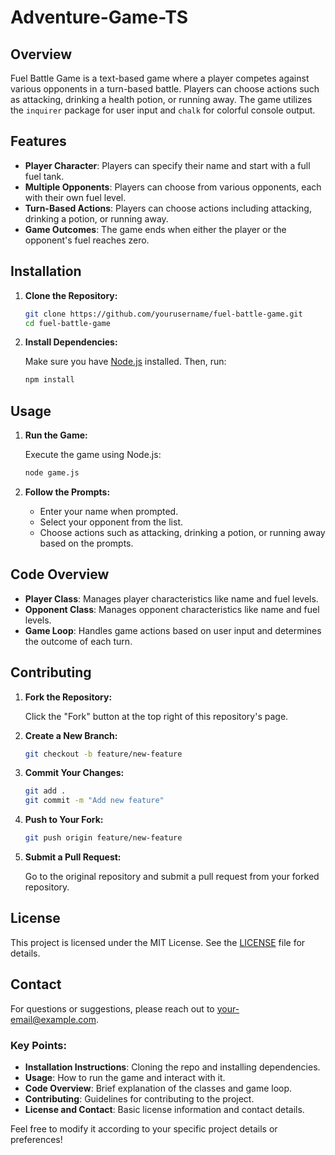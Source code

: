 # Adventure-Game-TS

## Overview

Fuel Battle Game is a text-based game where a player competes against various opponents in a turn-based battle. Players can choose actions such as attacking, drinking a health potion, or running away. The game utilizes the `inquirer` package for user input and `chalk` for colorful console output.

## Features

- **Player Character**: Players can specify their name and start with a full fuel tank.
- **Multiple Opponents**: Players can choose from various opponents, each with their own fuel level.
- **Turn-Based Actions**: Players can choose actions including attacking, drinking a potion, or running away.
- **Game Outcomes**: The game ends when either the player or the opponent's fuel reaches zero.

## Installation

1. **Clone the Repository:**

   ```bash
   git clone https://github.com/yourusername/fuel-battle-game.git
   cd fuel-battle-game
   ```

2. **Install Dependencies:**

   Make sure you have [Node.js](https://nodejs.org/) installed. Then, run:

   ```bash
   npm install
   ```

## Usage

1. **Run the Game:**

   Execute the game using Node.js:

   ```bash
   node game.js
   ```

2. **Follow the Prompts:**

   - Enter your name when prompted.
   - Select your opponent from the list.
   - Choose actions such as attacking, drinking a potion, or running away based on the prompts.

## Code Overview

- **Player Class**: Manages player characteristics like name and fuel levels.
- **Opponent Class**: Manages opponent characteristics like name and fuel levels.
- **Game Loop**: Handles game actions based on user input and determines the outcome of each turn.

## Contributing

1. **Fork the Repository:**

   Click the "Fork" button at the top right of this repository's page.

2. **Create a New Branch:**

   ```bash
   git checkout -b feature/new-feature
   ```

3. **Commit Your Changes:**

   ```bash
   git add .
   git commit -m "Add new feature"
   ```

4. **Push to Your Fork:**

   ```bash
   git push origin feature/new-feature
   ```

5. **Submit a Pull Request:**

   Go to the original repository and submit a pull request from your forked repository.

## License

This project is licensed under the MIT License. See the [LICENSE](LICENSE) file for details.

## Contact

For questions or suggestions, please reach out to [your-email@example.com](mailto:your-email@example.com).



### Key Points:

- **Installation Instructions**: Cloning the repo and installing dependencies.
- **Usage**: How to run the game and interact with it.
- **Code Overview**: Brief explanation of the classes and game loop.
- **Contributing**: Guidelines for contributing to the project.
- **License and Contact**: Basic license information and contact details.

Feel free to modify it according to your specific project details or preferences!
